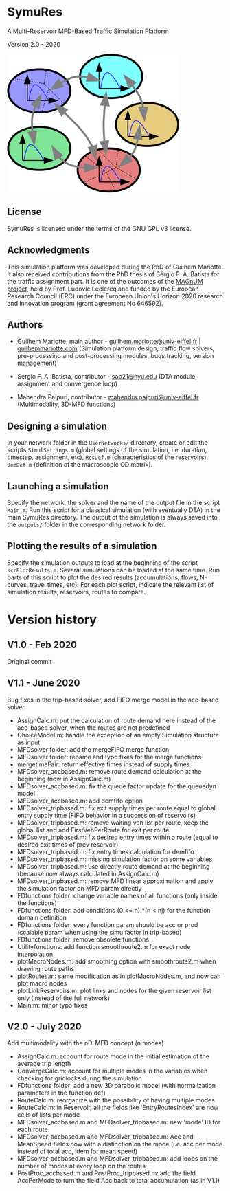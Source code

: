 # SymuRes

A Multi-Reservoir MFD-Based Traffic Simulation Platform

Version 2.0 - 2020

![Image](img_symures.png "image")

## License

SymuRes is licensed under the terms of the GNU GPL v3 license.

## Acknowledgments

This simulation platform was developed during the PhD of Guilhem Mariotte. It also received contributions from the PhD thesis of Sérgio F. A. Batista for the traffic assignment part. It is one of the outcomes of the [MAGnUM project](https://magnum-erc.weebly.com/), held by Prof. Ludovic Leclercq and funded by the European Research Council (ERC) under the European Union's Horizon 2020 research and innovation program (grant agreement No 646592).

## Authors

- Guilhem Mariotte, main author - guilhem.mariotte@univ-eiffel.fr | [guilhemmariotte.com](http://guilhemmariotte.com/en)
  (Simulation platform design, traffic flow solvers, pre-processing and post-processing modules, bugs tracking, version management)

- Sergio F. A. Batista, contributor - sab21@nyu.edu
  (DTA module, assignment and convergence loop)

- Mahendra Paipuri, contributor - mahendra.paipuri@univ-eiffel.fr
  (Multimodality, 3D-MFD functions)

## Designing a simulation

In your network folder in the `UserNetworks/` directory, create or edit the scripts `SimulSettings.m` (global settings of the simulation, i.e. duration, timestep, assignment, etc), `ResDef.m` (characteristics of the reservoirs), `DemDef.m` (definition of the macroscopic OD matrix).

## Launching a simulation

Specify the network, the solver and the name of the output file in the script `Main.m`. Run this script for a classical simulation (with eventually DTA) in the main SymuRes directory. The output of the simulation is always saved into the `outputs/` folder in the corresponding network folder.

## Plotting the results of a simulation

Specify the simulation outputs to load at the beginning of the script `scrPlotResults.m`. Several simulations can be loaded at the same time. Run parts of this script to plot the desired results (accumulations, flows, N-curves, travel times, etc). For each plot script, indicate the relevant list of simulation results, reservoirs, routes to compare.

# Version history

## V1.0 - Feb 2020

Original commit

## V1.1 - June 2020

Bug fixes in the trip-based solver, add FIFO merge model in the acc-based solver

- AssignCalc.m: put the calculation of route demand here instead of the acc-based solver, when the routes are not predefined
- ChoiceModel.m: handle the exception of an empty Simulation structure as input
- MFDsolver folder: add the mergeFIFO merge function
- MFDsolver folder: rename and typo fixes for the merge functions
- mergetimeFair: return effective times instead of supply times
- MFDsolver_accbased.m: remove route demand calculation at the beginning (now in AssignCalc.m)
- MFDsolver_accbased.m: fix the queue factor update for the queuedyn model
- MFDsolver_accbased.m: add demfifo option
- MFDsolver_tripbased.m: fix exit supply times per route equal to global entry supply time (FIFO behavior in a succession of reservoirs)
- MFDsolver_tripbased.m: remove waiting veh list per route, keep the global list and add FirstVehPerRoute for exit per route
- MFDsolver_tripbased.m: fix desired entry times within a route (equal to desired exit times of prev reservoir)
- MFDsolver_tripbased.m: fix entry times calculation for demfifo
- MFDsolver_tripbased.m: missing simulation factor on some variables
- MFDsolver_tripbased.m: use directly route demand at the beginning (because now always calculated in AssignCalc.m)
- MFDsolver_tripbased.m: remove MFD linear approximation and apply the simulation factor on MFD param directly
- FDfunctions folder: change variable names of all functions (only inside the functions)
- FDfunctions folder: add conditions (0 <= n).\*(n < nj) for the function domain definition
- FDfunctions folder: every function param should be acc or prod (scalable param when using the simu factor in trip-based)
- FDfunctions folder: remove obsolete functions
- Utilityfunctions: add function smoothroute2.m for exact node interpolation
- plotMacroNodes.m: add smoothing option with smoothroute2.m when drawing route paths
- plotRoutes.m: same modification as in plotMacroNodes.m, and now can plot macro nodes
- plotLinkReservoirs.m: plot links and nodes for the given reservoir list only (instead of the full network)
- Main.m: minor typo fixes

## V2.0 - July 2020

Add multimodality with the nD-MFD concept (n modes)

- AssignCalc.m: account for route mode in the initial estimation of the average trip length
- ConvergeCalc.m: account for multiple modes in the variables when checking for gridlocks during the simulation
- FDfunctions folder: add a new 3D parabolic model (with normalization parameters in the function def)
- RouteCalc.m: reorganize with the possibility of having multiple modes
- RouteCalc.m: in Reservoir, all the fields like 'EntryRoutesIndex' are now cells of lists per mode
- MFDsolver_accbased.m and MFDsolver_tripbased.m: new 'mode' ID for each route
- MFDsolver_accbased.m and MFDsolver_tripbased.m: Acc and MeanSpeed fields now with a distinction on the mode (i.e. acc per mode instead of total acc, idem for mean speed)
- MFDsolver_accbased.m and MFDsolver_tripbased.m: add loops on the number of modes at every loop on the routes
- PostProc_accbased.m and PostProc_tripbased.m: add the field AccPerMode to turn the field Acc back to total accumulation (as in V1.1)
